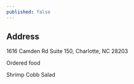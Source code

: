 ```yaml
---
published: false
---
```

## Address

1616 Camden Rd Suite 150, Charlotte, NC 28203

Ordered food

Shrimp Cobb Salad
